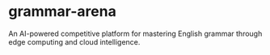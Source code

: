 # grammar-arena
An AI-powered competitive platform for mastering English grammar through edge computing and cloud intelligence.
